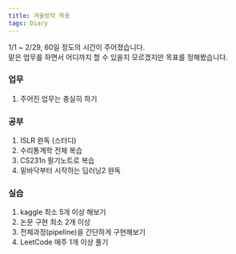 ```yaml
---
title: 겨울방학 목표
tags: Diary
---
```


<!--more-->

1/1 ~ 2/29, 60일 정도의 시간이 주어졌습니다.<br>
맡은 업무를 하면서 어디까지 할 수 있을지 모르겠지만 목표를 정해봤습니다. <br>

### 업무
1. 주어진 업무는 충실히 하기

### 공부
1. ISLR 완독 (스터디)
2. 수리통계학 전체 복습
3. CS231n 필기노트로 복습
4. 밑바닥부터 시작하는 딥러닝2 완독

### 실습
1. kaggle 최소 5개 이상 해보기
2. 논문 구현 최소 2개 이상
3. 전체과정(pipeline)을 간단하게 구현해보기
4. LeetCode 매주 1개 이상 풀기
